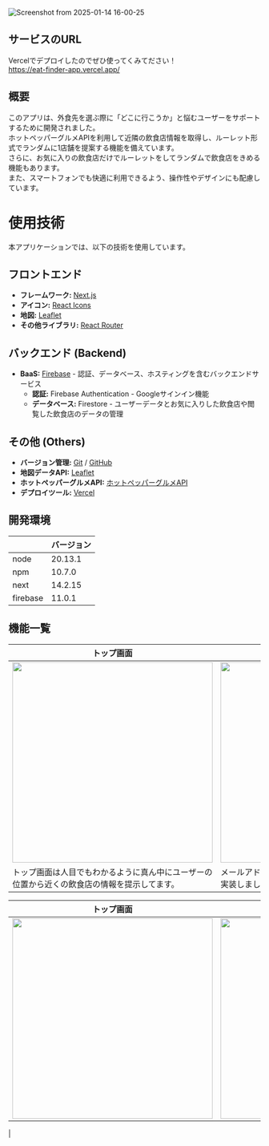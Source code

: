 ![Screenshot from 2025-01-14 16-00-25](https://github.com/user-attachments/assets/b00b16b2-17ca-49ed-b90c-863ae34c8d20)
## サービスのURL
Vercelでデプロイしたのでぜひ使ってくみてださい！  
https://eat-finder-app.vercel.app/

## 概要
このアプリは、外食先を選ぶ際に「どこに行こうか」と悩むユーザーをサポートするために開発されました。  
ホットペッパーグルメAPIを利用して近隣の飲食店情報を取得し、ルーレット形式でランダムに1店舗を提案する機能を備えています。  
さらに、お気に入りの飲食店だけでルーレットをしてランダムで飲食店をきめる機能もあります。  
また、スマートフォンでも快適に利用できるよう、操作性やデザインにも配慮しています。

# 使用技術
本アプリケーションでは、以下の技術を使用しています。
## フロントエンド
- **フレームワーク:** [Next.js](https://nextjs.org/)
- **アイコン:** [React Icons](https://react-icons.github.io/react-icons/) 
- **地図:** [Leaflet](https://leafletjs.com/)
- **その他ライブラリ:** [React Router](https://reactrouter.com/)

## バックエンド (Backend)
- **BaaS:** [Firebase](https://firebase.google.com/) - 認証、データベース、ホスティングを含むバックエンドサービス
  - **認証:** Firebase Authentication - Googleサインイン機能
  - **データベース:** Firestore - ユーザーデータとお気に入りした飲食店や閲覧した飲食店のデータの管理

## その他 (Others)
- **バージョン管理:** [Git](https://git-scm.com/) / [GitHub](https://github.com/) 
- **地図データAPI:** [Leaflet](https://leafletjs.com/)
- **ホットペッパーグルメAPI:** [ホットペッパーグルメAPI](https://webservice.recruit.co.jp/doc/hotpepper/reference.html)
- **デプロイツール:** [Vercel](https://vercel.com/) 

## 開発環境
|  | バージョン |
|--|--|
| node | 20.13.1 |
| npm | 10.7.0 |
| next | 14.2.15 |
| firebase | 11.0.1|

## 機能一覧
| トップ画面 | ログイン画面 |
|------------|----------------|
| <img src="https://github.com/user-attachments/assets/b36ef7a9-23f7-4c91-8b33-bb15159e772e" width="400"> |<img src="https://github.com/user-attachments/assets/aaacf85d-ee48-43ca-bc87-ad743dca634c" width="400"> |
| トップ画面は人目でもわかるように真ん中にユーザーの</br>位置から近くの飲食店の情報を提示してます。 | メールアドレスとパスワーとGoogleでの認証機能を</br>実装しました。 |

| トップ画面 | ログイン画面 |
|------------|----------------|
| <img src="https://github.com/user-attachments/assets/26066075-1be1-4f75-996e-d85459509aaa" width=400> | <img src="https://github.com/user-attachments/assets/26066075-1be1-4f75-996e-d85459509aaa" width=400> |
|
